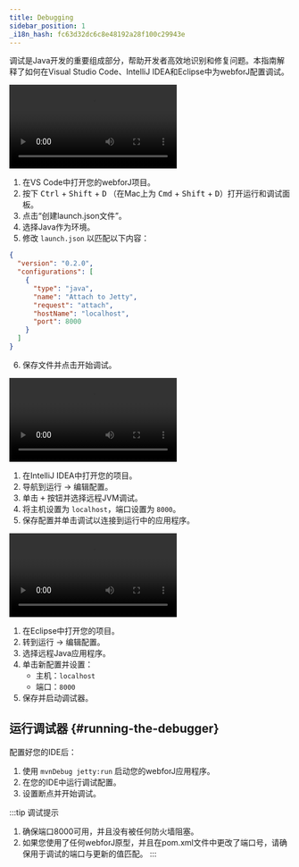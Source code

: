 ```yaml
---
title: Debugging
sidebar_position: 1
_i18n_hash: fc63d32dc6c8e48192a28f100c29943e
---
```

调试是Java开发的重要组成部分，帮助开发者高效地识别和修复问题。本指南解释了如何在Visual Studio Code、IntelliJ IDEA和Eclipse中为webforJ配置调试。

<Tabs>
<TabItem value="vscode" label="Visual Studio Code">

<div class="videos-container">
      <video controls>
        <source src="https://cdn.webforj.com/webforj-documentation/video/debug/vscode.mp4" type="video/mp4" />
      </video>
</div>

1. 在VS Code中打开您的webforJ项目。
2. 按下 <kbd>Ctrl</kbd> + <kbd>Shift</kbd> + <kbd>D</kbd> （在Mac上为 <kbd>Cmd</kbd> + <kbd>Shift</kbd> + <kbd>D</kbd>）打开运行和调试面板。
3. 点击“创建launch.json文件”。
4. 选择Java作为环境。
5. 修改 `launch.json` 以匹配以下内容：

```json title="launch.json"
{
  "version": "0.2.0",
  "configurations": [
    {
      "type": "java",
      "name": "Attach to Jetty",
      "request": "attach",
      "hostName": "localhost",
      "port": 8000
    }
  ]
}
```

6. 保存文件并点击开始调试。

</TabItem>
<TabItem value="intellij" label="IntelliJ IDEA">

<div class="videos-container">
      <video controls>
        <source src="https://cdn.webforj.com/webforj-documentation/video/debug/intellij.mp4" type="video/mp4" />
      </video>
</div>

1. 在IntelliJ IDEA中打开您的项目。
2. 导航到运行 → 编辑配置。
3. 单击 <kbd>+</kbd> 按钮并选择远程JVM调试。
4. 将主机设置为 `localhost`，端口设置为 `8000`。
5. 保存配置并单击调试以连接到运行中的应用程序。

</TabItem>
<TabItem value="eclipse" label="Eclipse">

<div class="videos-container">
      <video controls>
        <source src="https://cdn.webforj.com/webforj-documentation/video/debug/eclipse.mp4" type="video/mp4" />
      </video>
</div>

1. 在Eclipse中打开您的项目。
2. 转到运行 → 编辑配置。
3. 选择远程Java应用程序。
4. 单击新配置并设置：
   - 主机：`localhost`
   - 端口：`8000`
5. 保存并启动调试器。

</TabItem>
</Tabs>

## 运行调试器 {#running-the-debugger}

配置好您的IDE后：

1. 使用 `mvnDebug jetty:run` 启动您的webforJ应用程序。
2. 在您的IDE中运行调试配置。
3. 设置断点并开始调试。

:::tip 调试提示
1. 确保端口8000可用，并且没有被任何防火墙阻塞。
2. 如果您使用了任何webforJ原型，并且在pom.xml文件中更改了端口号，请确保用于调试的端口与更新的值匹配。
:::
